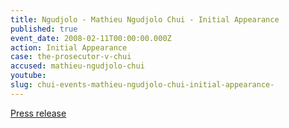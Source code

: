 ```yaml
---
title: Ngudjolo - Mathieu Ngudjolo Chui - Initial Appearance
published: true
event_date: 2008-02-11T00:00:00.000Z
action: Initial Appearance
case: the-prosecutor-v-chui
accused: mathieu-ngudjolo-chui
youtube:
slug: chui-events-mathieu-ngudjolo-chui-initial-appearance-
---
```



[Press release](https://www.icc-cpi.int/pages/item.aspx?name=first%20appearance%20of%20mathieu%20ngudjolo%20chui%20before%20pre_trial%20chamber%20i)